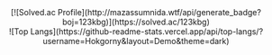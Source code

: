 <div align=center>
  [![Solved.ac Profile](http://mazassumnida.wtf/api/generate_badge?boj=123kbg)](https://solved.ac/123kbg)
</div>
<div align=center>
  ![Top Langs](https://github-readme-stats.vercel.app/api/top-langs/?username=Hokgorny&layout=Demo&theme=dark)
</div>
